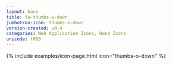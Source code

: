 ```yaml
---
layout: base
title: fa-thumbs-o-down
jumbotron-icon: thumbs-o-down
version-created: v0.4
categories: Web Application Icons, Hand Icons
unicode: f088
---
```


{% include examples/icon-page.html icon="thumbs-o-down" %}
